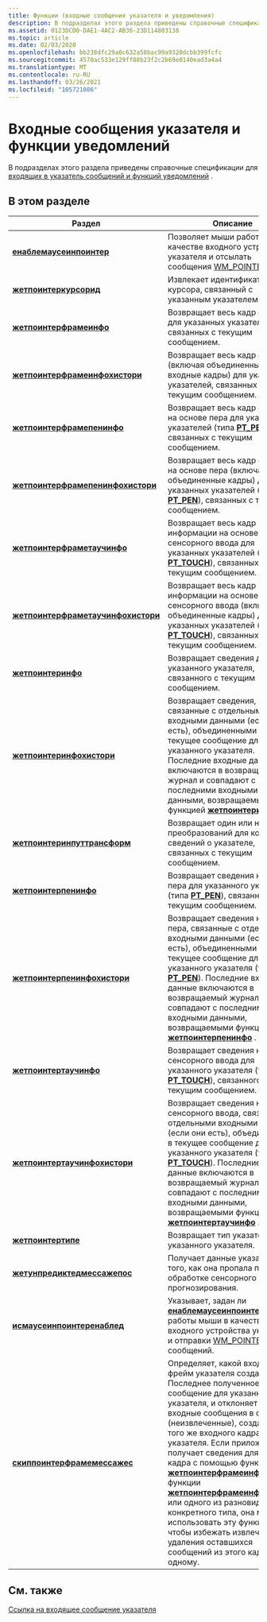 ```yaml
---
title: Функции (входные сообщения указателя и уведомления)
description: В подразделах этого раздела приведены справочные спецификации для входящих в указатель сообщений и функций уведомлений.
ms.assetid: 0123DCD0-DAE1-4AC2-AB36-23D114803138
ms.topic: article
ms.date: 02/03/2020
ms.openlocfilehash: bb238dfc29a0c632a58bac99a9320dcbb399fcfc
ms.sourcegitcommit: 4570ac533e129ff88b23f2c2b69e0140ead3a4a4
ms.translationtype: MT
ms.contentlocale: ru-RU
ms.lasthandoff: 03/26/2021
ms.locfileid: "105721086"
---
```

# <a name="pointer-input-messages-and-notifications-functions"></a>Входные сообщения указателя и функции уведомлений

В подразделах этого раздела приведены справочные спецификации для [входящих в указатель сообщений и функций уведомлений](messages-and-notifications-portal.md) .

## <a name="in-this-section"></a>В этом разделе



| Раздел                                                                                 | Описание                                                                                                                                                                                                                                                                                                                                                                                                                                                                                                                                                                                               |
|---------------------------------------------------------------------------------------|-----------------------------------------------------------------------------------------------------------------------------------------------------------------------------------------------------------------------------------------------------------------------------------------------------------------------------------------------------------------------------------------------------------------------------------------------------------------------------------------------------------------------------------------------------------------------------------------------------------|
| [**енаблемаусеинпоинтер**](/previous-versions/windows/desktop/api)<br/>                       | Позволяет мыши работать в качестве входного устройства указателя и отсылать сообщения [WM_POINTER](messages.md) .<br/>                                                                                                                                                                                                                                                                                                                                                                                                                                                                                              |
| [**жетпоинтеркурсорид**](/previous-versions/windows/desktop/api)<br/>                           | Извлекает идентификатор курсора, связанный с указанным указателем.<br/>                                                                                                                                                                                                                                                                                                                                                                                                                                                                                                                         |
| [**жетпоинтерфрамеинфо**](/previous-versions/windows/desktop/api)<br/>                         | Возвращает весь кадр сведений для указанных указателей, связанных с текущим сообщением. <br/>                                                                                                                                                                                                                                                                                                                                                                                                                                                                                          |
| [**жетпоинтерфрамеинфохистори**](/previous-versions/windows/desktop/api)<br/>           | Возвращает весь кадр сведений (включая объединенные входные кадры) для указанных указателей, связанных с текущим сообщением. <br/>                                                                                                                                                                                                                                                                                                                                                                                                                                                       |
| [**жетпоинтерфрамепенинфо**](/previous-versions/windows/desktop/api)<br/>                   | Возвращает весь кадр сведений на основе пера для указанных указателей (типа [**PT_PEN**](/previous-versions/windows/desktop/api)), связанных с текущим сообщением. <br/>                                                                                                                                                                                                                                                                                                                                                                                                                           |
| [**жетпоинтерфрамепенинфохистори**](/previous-versions/windows/desktop/api)<br/>     | Возвращает весь кадр сведений на основе пера (включая объединенные кадры) для указанных указателей (типа [**PT_PEN**](/previous-versions/windows/desktop/api)), связанных с текущим сообщением. <br/>                                                                                                                                                                                                                                                                                                                                                                                        |
| [**жетпоинтерфраметаучинфо**](/previous-versions/windows/desktop/api)<br/>               | Возвращает весь кадр информации на основе сенсорного ввода для указанных указателей (типа [**PT_TOUCH**](/previous-versions/windows/desktop/api)), связанных с текущим сообщением. <br/>                                                                                                                                                                                                                                                                                                                                                                                                                       |
| [**жетпоинтерфраметаучинфохистори**](/previous-versions/windows/desktop/api)<br/> | Возвращает весь кадр информации на основе сенсорного ввода (включая объединенные кадры) для указанных указателей (типа [**PT_TOUCH**](/previous-versions/windows/desktop/api)), связанных с текущим сообщением. <br/>                                                                                                                                                                                                                                                                                                                                                                                    |
| [**жетпоинтеринфо**](/previous-versions/windows/desktop/api)<br/>                                   | Возвращает сведения для указанного указателя, связанного с текущим сообщением.<br/>                                                                                                                                                                                                                                                                                                                                                                                                                                                                                                            |
| [**жетпоинтеринфохистори**](/previous-versions/windows/desktop/api)<br/>                     | Возвращает сведения, связанные с отдельными входными данными (если они есть), объединенными в текущее сообщение для указанного указателя. Последние входные данные включаются в возвращаемый журнал и совпадают с последними входными данными, возвращаемыми функцией [**жетпоинтеринфо**](/previous-versions/windows/desktop/api) .<br/>                                                                                                                                                                                                                                                                              |
| [**жетпоинтеринпуттрансформ**](/previous-versions/windows/desktop/api)<br/>               | Возвращает один или несколько преобразований для координат сведений о указателе, связанных с текущим сообщением. <br/>                                                                                                                                                                                                                                                                                                                                                                                                                                                                                      |
| [**жетпоинтерпенинфо**](/previous-versions/windows/desktop/api)<br/>                             | Возвращает сведения на основе пера для указанного указателя (типа [**PT_PEN**](/previous-versions/windows/desktop/api)), связанного с текущим сообщением. <br/>                                                                                                                                                                                                                                                                                                                                                                                                                                            |
| [**жетпоинтерпенинфохистори**](/previous-versions/windows/desktop/api)<br/>               | Возвращает сведения на основе пера, связанные с отдельными входными данными (если они есть), объединенными в текущее сообщение для указанного указателя (типа [**PT_PEN**](/previous-versions/windows/desktop/api)). Последние входные данные включаются в возвращаемый журнал и совпадают с последними входными данными, возвращаемыми функцией [**жетпоинтерпенинфо**](/previous-versions/windows/desktop/api) .<br/>                                                                                                                                                                                                         |
| [**жетпоинтертаучинфо**](/previous-versions/windows/desktop/api)<br/>                         | Возвращает сведения на основе сенсорного ввода для указанного указателя (типа [**PT_TOUCH**](/previous-versions/windows/desktop/api)), связанного с текущим сообщением. <br/>                                                                                                                                                                                                                                                                                                                                                                                                                                        |
| [**жетпоинтертаучинфохистори**](/previous-versions/windows/desktop/api)<br/>           | Возвращает сведения на основе сенсорного ввода, связанные с отдельными входными данными (если они есть), объединенными в текущее сообщение для указанного указателя (типа [**PT_TOUCH**](/previous-versions/windows/desktop/api)). Последние входные данные включаются в возвращаемый журнал и совпадают с последними входными данными, возвращаемыми функцией [**жетпоинтертаучинфо**](/previous-versions/windows/desktop/api) .<br/>                                                                                                                                                                                                 |
| [**жетпоинтертипе**](/previous-versions/windows/desktop/api)<br/>                                   | Возвращает тип указателя для указанного указателя.<br/>                                                                                                                                                                                                                                                                                                                                                                                                                                                                                                                                            |
| [**жетунпредиктедмессажепос**](/previous-versions/windows/desktop/api)<br/>               | Получает данные указателя до того, как она пропала при обработке сенсорного прогнозирования.<br/>                                                                                                                                                                                                                                                                                                                                                                                                                                                                                                                      |
| [**исмаусеинпоинтеренаблед**](/previous-versions/windows/desktop/api)<br/>                 | Указывает, задан ли [**енаблемаусеинпоинтер**](/previous-versions/windows/desktop/api) для работы мыши в качестве входного устройства указателя и отправки [WM_POINTER](messages.md) сообщений.<br/>                                                                                                                                                                                                                                                                                                                                                                                                                    |
| [**скиппоинтерфрамемессажес**](/previous-versions/windows/desktop/api)<br/>               | Определяет, какой входной фрейм указателя создал Последнее полученное сообщение для указанного указателя, и отклоняет все входные сообщения в очереди (неизвлеченные), созданные из того же входного кадра указателя. Если приложение получает сведения для всего кадра с помощью функции [**жетпоинтерфрамеинфо**](/previous-versions/windows/desktop/api) , функции [**жетпоинтерфрамеинфохистори**](/previous-versions/windows/desktop/api) или одного из разновидностей конкретного типа, она может использовать эту функцию, чтобы избежать извлечения и удаления оставшихся сообщений из этого кадра по одному.<br/> |



 

## <a name="related-topics"></a>См. также

<dl> <dt>

[Ссылка на входящее сообщение указателя](wmpointer-reference.md)
</dt> </dl>

 

 





